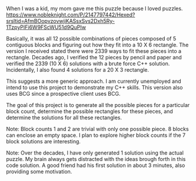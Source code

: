 When I was a kid, my mom gave me this puzzle because I loved puzzles.
https://www.nobleknight.com/P/2147797442/Hexed?srsltid=AfmBOopvzovwjiKASsxSvs2Dxh5Ry-1TzpyPIFi6W9FScWU51d9QuPIw

Basically, it was all 12 possible combinations of pieces composed of 5 contiguous blocks and figuring out how they fit into a 10 X 6 rectangle.
The version I received stated there were 2339 ways to fit these pieces into a rectangle.
Decades ago, I verified the 12 pieces by pencil and paper and verified the 2339 (10 X 6) solutions with a brute force C++ solution.
Incidentally, I also found 4 solutions for a 20 X 3 rectangle.

This suggests a more generic approach.  I am currently unemployed and intend to use this project to demonstrate my C++ skills.  This version also uses BCG since a prospective client uses BCG.

The goal of this project is to generate all the possible pieces for a particular block count, determine the possible rectangles for these pieces, and determine the solutions for all these rectangles.

Note: Block counts 1 and 2 are trivial with only one possible piece.  8 blocks can enclose an empty space.  I plan to explore higher block counts if the 7 block solutions are interesting.

Note: Over the decades, I have only generated 1 solution using the actual puzzle.  My brain always gets distracted with the ideas brough forth in this code solution.
A good friend had his first solution in about 3 minutes, also providing some motivation. 
